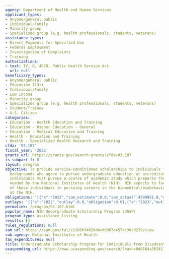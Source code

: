 ```yaml
---
agency: Department of Health and Human Services
applicant_types:
- Anyone/general public
- Individual/Family
- Minority group
- Specialized group (e.g. health professionals, students, veterans)
assistance_types:
- Direct Payments for Specified Use
- Federal Employment
- Investigation of Complaints
- Training
authorizations:
- text: IV, G, 487D, Public Health Service Act.
  url: null
beneficiary_types:
- Anyone/general public
- Education (13+)
- Individual/Family
- Low Income
- Minority group
- Specialized group (e.g. health professionals, students, veterans)
- Student/Trainee
- U.S. Citizen
categories:
- Education - Health Education and Training
- Education - Higher Education - General
- Education - Medical Education and Training
- Health - Education and Training
- Health - Specialized Health Research and Training
cfda: '93.187'
fiscal_year: '2022'
grants_url: https://grants.gov/search-grants?cfda=93.187
is_subpart_f: 0
layout: program
objective: To provide service-conditioned scholarships to individuals from disadvantaged
  backgrounds who agree to pursue undergraduate education at accredited institutions.
  Individuals must pursue a course of academic study which prepares them for professions
  needed by the National Institutes of Health (NIH). NIH expects to facilitate interest
  of these individuals in pursuing careers in the biomedical/biobehavioral sciences
  at the NIH.
obligations: '[{"x":"2022","sam_estimate":0.0,"sam_actual":4399851.0,"usa_spending_actual":0.0},{"x":"2023","sam_estimate":4399851.0,"sam_actual":0.0,"usa_spending_actual":0.0},{"x":"2024","sam_estimate":4500000.0,"sam_actual":0.0,"usa_spending_actual":0.0}]'
outlays: '[{"x":"2022","outlay":0.0,"obligation":0.0},{"x":"2023","outlay":0.0,"obligation":0.0},{"x":"2024","outlay":0.0,"obligation":0.0}]'
permalink: /program/93.187.html
popular_name: NIH Undergraduate Scholarship Program (UGSP)
program_type: assistance_listing
results: []
rules_regulations: null
sam_url: https://sam.gov/fal/c21006f4626d4cdb867e457ac36cd229/view
sub-agency: National Institutes of Health
tax_expenditures: null
title: Undergraduate Scholarship Program for Individuals from Disadvantaged Backgrounds
usaspending_url: https://www.usaspending.gov/search/?hash=8d8164a3624113268f82d72c023334ed
---
```

